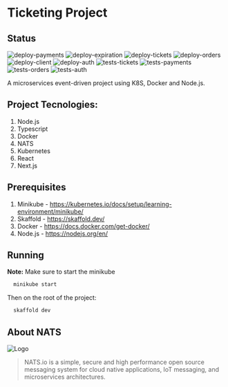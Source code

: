 # Ticketing Project

## Status
![deploy-payments](https://github.com/georgekaran/ticketing/workflows/deploy-payments/badge.svg)
![deploy-expiration](https://github.com/georgekaran/ticketing/workflows/deploy-expiration/badge.svg)
![deploy-tickets](https://github.com/georgekaran/ticketing/workflows/deploy-tickets/badge.svg)
![deploy-orders](https://github.com/georgekaran/ticketing/workflows/deploy-orders/badge.svg)
![deploy-client](https://github.com/georgekaran/ticketing/workflows/deploy-client/badge.svg)
![deploy-auth](https://github.com/georgekaran/ticketing/workflows/deploy-auth/badge.svg)
![tests-tickets](https://github.com/georgekaran/ticketing/workflows/tests-tickets/badge.svg)
![tests-payments](https://github.com/georgekaran/ticketing/workflows/tests-payments/badge.svg)
![tests-orders](https://github.com/georgekaran/ticketing/workflows/tests-orders/badge.svg)
![tests-auth](https://github.com/georgekaran/ticketing/workflows/tests-auth/badge.svg)

A microservices event-driven project using K8S, Docker and Node.js.

## Project Tecnologies:

1. Node.js
2. Typescript
3. Docker
4. NATS
5. Kubernetes
6. React
7. Next.js
  
## Prerequisites

1. Minikube - https://kubernetes.io/docs/setup/learning-environment/minikube/
2. Skaffold - https://skaffold.dev/
3. Docker   - https://docs.docker.com/get-docker/
4. Node.js  - https://nodejs.org/en/

## Running

**Note:** Make sure to start the minikube

```bash
  minikube start
```

Then on the root of the project:

```bash
  skaffold dev
```

## About NATS

![Logo](https://nats.io/img/logo.png)

> NATS.io is a simple, secure and high performance open source messaging system for cloud native applications, IoT messaging, and microservices architectures.